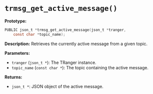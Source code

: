 # `trmsg_get_active_message()`

**Prototype:**
```c
PUBLIC json_t *trmsg_get_active_message(json_t *tranger,
    const char *topic_name);
```

**Description:**
Retrieves the currently active message from a given topic.

**Parameters:**
- `tranger` (`json_t *`): The TRanger instance.
- `topic_name` (`const char *`): The topic containing the active message.

**Returns:**
- `json_t *`: JSON object of the active message.
